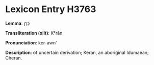 # Lexicon Entry H3763

**Lemma**: כְּרָן

**Transliteration (xlit)**: Kᵉrân

**Pronunciation**: ker-awn'

**Description**:
of uncertain derivation; Keran, an aboriginal Idumaean; Cheran.
